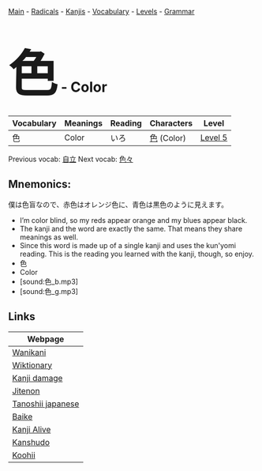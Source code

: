 <style> bigfont {font-size: 100px}</style>
[Main](../README.md) -
[Radicals](../radicals.md) -
[Kanjis](../kanjis.md) -
[Vocabulary](../vocabulary.md) -
[Levels](../levels.md) -
[Grammar](../grammar.md)
# <bigfont> 色</bigfont> - Color 

| Vocabulary | Meanings | Reading | Characters | Level |
| --- | --- | --- | --- | --- |
| 色 | Color | いろ |  [色](../kanjis/色.md) (Color) | [Level 5](../levels/wk_level5.md) |

Previous vocab: [自立](自立.md) Next vocab: [色々](色々.md) 

## Mnemonics:
僕は色盲なので、赤色はオレンジ色に、青色は黒色のように見えます。
* I’m color blind, so my reds appear orange and my blues appear black.
* The kanji and the word are exactly the same. That means they share meanings as well.
* Since this word is made up of a single kanji and uses the kun'yomi reading. This is the reading you learned with the kanji, though, so enjoy.
* 色
* Color
* [sound:色_b.mp3]
* [sound:色_g.mp3]


## Links 

| Webpage |
| --- |
| [Wanikani          ](https://www.wanikani.com/kanji/色) |
| [Wiktionary        ](https://en.wiktionary.org/wiki/色) |
| [Kanji damage      ](http://www.kanjidamage.com/kanji/search?utf8=✓&q=色) |
| [Jitenon           ](https://jitenon.com/kanji/色) |
| [Tanoshii japanese ](https://www.tanoshiijapanese.com/dictionary/kanji.cfm?k=色) |
| [Baike             ](https://baike.baidu.com/item/色) |
| [Kanji Alive       ](https://app.kanjialive.com/色) |
| [Kanshudo          ](https://www.kanshudo.com/searchmn?q=色) |
| [Koohii            ](https://kanji.koohii.com/study/kanji/色) |
